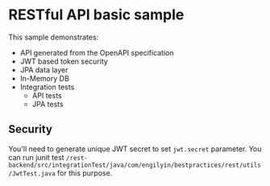 # RESTful API basic sample

This sample demonstrates:

- API generated from the OpenAPI specification
- JWT based token security
- JPA data layer
- In-Memory DB
- Integration tests
    - API tests
    - JPA tests

## Security

You'll need to generate unique JWT secret to set `jwt.secret` parameter.
You can run junit test `/rest-backend/src/integrationTest/java/com/engilyin/bestpractices/rest/utils/JwtTest.java` for this purpose.
